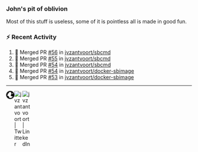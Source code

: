 ### John's pit of oblivion

Most of this stuff is useless, some of it is pointless all is made in good fun.

### :zap: Recent Activity

<!--START_SECTION:activity-->
1. 🎉 Merged PR [#56](https://github.com/jvzantvoort/sbcmd/pull/56) in [jvzantvoort/sbcmd](https://github.com/jvzantvoort/sbcmd)
2. 🎉 Merged PR [#55](https://github.com/jvzantvoort/sbcmd/pull/55) in [jvzantvoort/sbcmd](https://github.com/jvzantvoort/sbcmd)
3. 🎉 Merged PR [#54](https://github.com/jvzantvoort/sbcmd/pull/54) in [jvzantvoort/sbcmd](https://github.com/jvzantvoort/sbcmd)
4. 🎉 Merged PR [#54](https://github.com/jvzantvoort/docker-sbimage/pull/54) in [jvzantvoort/docker-sbimage](https://github.com/jvzantvoort/docker-sbimage)
5. 🎉 Merged PR [#53](https://github.com/jvzantvoort/docker-sbimage/pull/53) in [jvzantvoort/docker-sbimage](https://github.com/jvzantvoort/docker-sbimage)
<!--END_SECTION:activity-->

---

[<img align="left" alt="jvzantvoort.org" width="22px" src="https://raw.githubusercontent.com/iconic/open-iconic/master/svg/globe.svg" />][website]
[<img align="left" alt="jvzantvoort | Twitter" width="22px" src="https://cdn.jsdelivr.net/npm/simple-icons@v3/icons/twitter.svg" />][twitter]
[<img align="left" alt="jvzantvoort | LinkedIn" width="22px" src="https://cdn.jsdelivr.net/npm/simple-icons@v3/icons/linkedin.svg" />][linkedin]


[website]: https://vanzantvoort.org/
[twitter]: https://twitter.com/jvanzantvoort
[linkedin]: https://www.linkedin.com/in/johnvanzantvoort/

